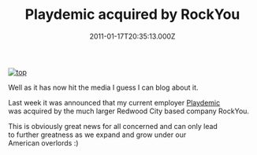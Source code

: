 ﻿---
coverImage: /images/fallback-post-header.png
date: "2011-01-17T20:35:13.000Z"
tags:
  - acquisition
  - employment
  - playdemic
  - rockyou
title: Playdemic acquired by RockYou
oldUrl: /misc/playdemic-acquired-by-rockyou
---

[![](https://www.mikecann.blog/wp-content/uploads/2011/01/top.jpg "top")](https://www.mikecann.blog/wp-content/uploads/2011/01/top.jpg)

Well as it has now hit the media I guess I can blog about it.

<!-- more -->

Last week it was announced that my current employer [Playdemic](https://www.playdemic.com/) was acquired by the much larger Redwood City based company RockYou.

This is obviously great news for all concerned and can only lead to further greatness as we expand and grow under our American overlords :)
